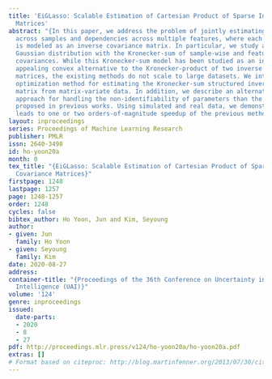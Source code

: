 ```yaml
---
title: 'EiGLasso: Scalable Estimation of Cartesian Product of Sparse Inverse Covariance
  Matrices'
abstract: "{In this paper, we address the problem of jointly estimating dependencies
  across samples and dependencies across multiple features, where each set of dependencies
  is modeled as an inverse covariance matrix. In particular, we study a matrix-variate
  Gaussian distribution with the Kronecker-sum of sample-wise and feature-wise inverse
  covariances. While this Kronecker-sum model has been studied as an intuitively more
  appealing convex alternative to the Kronecker-product of two inverse covariance
  matrices, the existing methods do not scale to large datasets. We introduce a highly-efficient
  optimization method for estimating the Kronecker-sum structured inverse covariance
  matrix from matrix-variate data. In addition, we describe an alternative simpler
  approach for handling the non-identifiability of parameters than the strategies
  proposed in previous works. Using simulated and real data, we demonstrate our approach
  leads to one or two orders-of-magnitude speedup of the previous methods.}"
layout: inproceedings
series: Proceedings of Machine Learning Research
publisher: PMLR
issn: 2640-3498
id: ho-yoon20a
month: 0
tex_title: "{EiGLasso: Scalable Estimation of Cartesian Product of Sparse Inverse
  Covariance Matrices}"
firstpage: 1248
lastpage: 1257
page: 1248-1257
order: 1248
cycles: false
bibtex_author: Ho Yoon, Jun and Kim, Seyoung
author:
- given: Jun
  family: Ho Yoon
- given: Seyoung
  family: Kim
date: 2020-08-27
address: 
container-title: "{Proceedings of the 36th Conference on Uncertainty in Artificial
  Intelligence (UAI)}"
volume: '124'
genre: inproceedings
issued:
  date-parts:
  - 2020
  - 8
  - 27
pdf: http://proceedings.mlr.press/v124/ho-yoon20a/ho-yoon20a.pdf
extras: []
# Format based on citeproc: http://blog.martinfenner.org/2013/07/30/citeproc-yaml-for-bibliographies/
---
```


